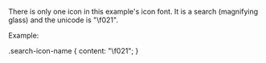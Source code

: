 There is only one icon in this example's icon font. It is a search (magnifying glass) and the unicode is "\f021".

Example:

.search-icon-name {
  content: "\f021";
}